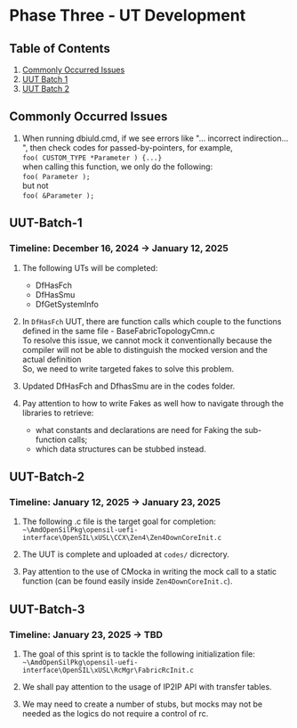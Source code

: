 # Phase Three - UT Development

## Table of Contents
1. [Commonly Occurred Issues](#Commonly-Occurred-Issues)
2. [UUT Batch 1](#UUT-Batch-1)
3. [UUT Batch 2](#UUT-Batch-2)





## Commonly Occurred Issues
1. When running dbiuld.cmd, if we see errors like "... incorrect indirection... ", then check codes for passed-by-pointers, for example, <br>
``` foo( CUSTOM_TYPE *Parameter ) {...} ``` <br>
when calling this function, we only do the following: <br>
``` foo( Parameter ); ``` <br>
but not <br>
``` foo( &Parameter ); ``` <br>

## UUT-Batch-1

### Timeline: December 16, 2024 -> January 12, 2025

1. The following UTs will be completed:
    - DfHasFch
    - DfHasSmu
    - DfGetSystemInfo

2. In ```DfHasFch``` UUT, there are function calls which couple to the functions defined in the same file - BaseFabricTopologyCmn.c <br>
To resolve this issue, we cannot mock it conventionally because the compiler will not be able to distinguish the mocked version and the actual definition <br>
So, we need to write targeted fakes to solve this problem.

3. Updated DfHasFch and DfhasSmu are in the codes folder.

4. Pay attention to how to write Fakes as well how to navigate through the libraries to retrieve:
    - what constants and declarations are need for Faking the sub-function calls;
    - which data structures can be stubbed instead.





## UUT-Batch-2

### Timeline: January 12, 2025 -> January 23, 2025

1. The following .c file is the target goal for completion: <br>
``` ~\AmdOpenSilPkg\opensil-uefi-interface\OpenSIL\xUSL\CCX\Zen4\Zen4DownCoreInit.c ```

2. The UUT is complete and uploaded at ```codes/``` dicrectory.

3. Pay attention to the use of CMocka in writing the mock call to a static function (can be found easily inside ```Zen4DownCoreInit.c```).





## UUT-Batch-3

### Timeline: January 23, 2025 -> TBD

1. The goal of this sprint is to tackle the following initialization file: <br>
``` ~\AmdOpenSilPkg\opensil-uefi-interface\OpenSIL\xUSL\RcMgr\FabricRcInit.c ```

2. We shall pay attention to the usage of IP2IP API with transfer tables. 

3. We may need to create a number of stubs, but mocks may not be needed as the logics do not require a control of rc.
